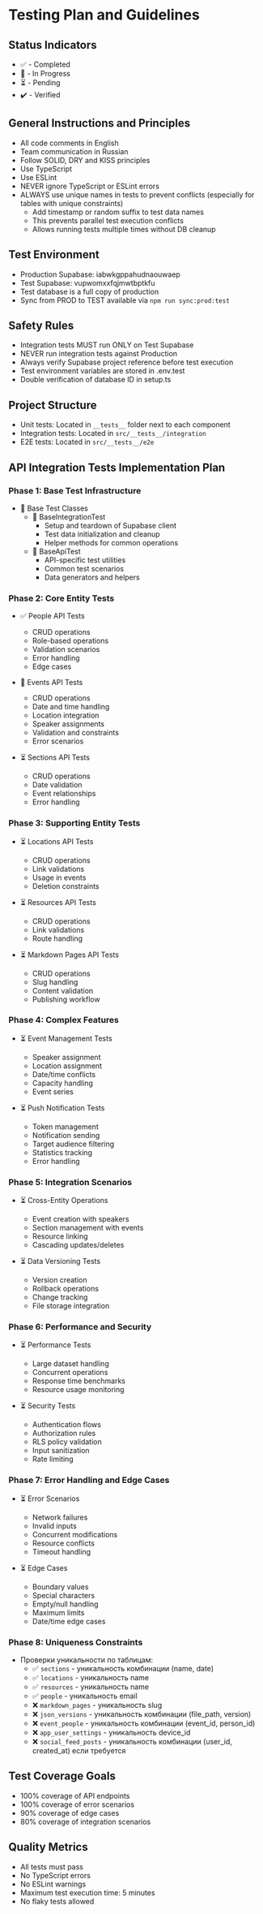# Testing Plan and Guidelines

## Status Indicators
- ✅ - Completed
- 🚧 - In Progress
- ⏳ - Pending
- ✔️ - Verified

## General Instructions and Principles
- All code comments in English
- Team communication in Russian
- Follow SOLID, DRY and KISS principles
- Use TypeScript
- Use ESLint
- NEVER ignore TypeScript or ESLint errors
- ALWAYS use unique names in tests to prevent conflicts (especially for tables with unique constraints)
  - Add timestamp or random suffix to test data names
  - This prevents parallel test execution conflicts
  - Allows running tests multiple times without DB cleanup

## Test Environment
- Production Supabase: iabwkgppahudnaouwaep
- Test Supabase: vupwomxxfqjmwtbptkfu
- Test database is a full copy of production
- Sync from PROD to TEST available via `npm run sync:prod:test`

## Safety Rules
- Integration tests MUST run ONLY on Test Supabase
- NEVER run integration tests against Production
- Always verify Supabase project reference before test execution
- Test environment variables are stored in .env.test
- Double verification of database ID in setup.ts

## Project Structure
- Unit tests: Located in `__tests__` folder next to each component
- Integration tests: Located in `src/__tests__/integration`
- E2E tests: Located in `src/__tests__/e2e`

## API Integration Tests Implementation Plan

### Phase 1: Base Test Infrastructure
- 🚧 Base Test Classes
  - 🚧 BaseIntegrationTest
    - Setup and teardown of Supabase client
    - Test data initialization and cleanup
    - Helper methods for common operations
  - 🚧 BaseApiTest
    - API-specific test utilities
    - Common test scenarios
    - Data generators and helpers

### Phase 2: Core Entity Tests
- ✅ People API Tests
  - CRUD operations
  - Role-based operations
  - Validation scenarios
  - Error handling
  - Edge cases

- 🚧 Events API Tests
  - CRUD operations
  - Date and time handling
  - Location integration
  - Speaker assignments
  - Validation and constraints
  - Error scenarios

- ⏳ Sections API Tests
  - CRUD operations
  - Date validation
  - Event relationships
  - Error handling

### Phase 3: Supporting Entity Tests
- ⏳ Locations API Tests
  - CRUD operations
  - Link validations
  - Usage in events
  - Deletion constraints

- ⏳ Resources API Tests
  - CRUD operations
  - Link validations
  - Route handling

- ⏳ Markdown Pages API Tests
  - CRUD operations
  - Slug handling
  - Content validation
  - Publishing workflow

### Phase 4: Complex Features
- ⏳ Event Management Tests
  - Speaker assignment
  - Location assignment
  - Date/time conflicts
  - Capacity handling
  - Event series

- ⏳ Push Notification Tests
  - Token management
  - Notification sending
  - Target audience filtering
  - Statistics tracking
  - Error handling

### Phase 5: Integration Scenarios
- ⏳ Cross-Entity Operations
  - Event creation with speakers
  - Section management with events
  - Resource linking
  - Cascading updates/deletes

- ⏳ Data Versioning Tests
  - Version creation
  - Rollback operations
  - Change tracking
  - File storage integration

### Phase 6: Performance and Security
- ⏳ Performance Tests
  - Large dataset handling
  - Concurrent operations
  - Response time benchmarks
  - Resource usage monitoring

- ⏳ Security Tests
  - Authentication flows
  - Authorization rules
  - RLS policy validation
  - Input sanitization
  - Rate limiting

### Phase 7: Error Handling and Edge Cases
- ⏳ Error Scenarios
  - Network failures
  - Invalid inputs
  - Concurrent modifications
  - Resource conflicts
  - Timeout handling

- ⏳ Edge Cases
  - Boundary values
  - Special characters
  - Empty/null handling
  - Maximum limits
  - Date/time edge cases

### Phase 8: Uniqueness Constraints
- Проверки уникальности по таблицам:
  - ✅ `sections` - уникальность комбинации (name, date)
  - ✅ `locations` - уникальность name
  - ✅ `resources` - уникальность name
  - ✅ `people` - уникальность email
  - ❌ `markdown_pages` - уникальность slug
  - ❌ `json_versions` - уникальность комбинации (file_path, version)
  - ❌ `event_people` - уникальность комбинации (event_id, person_id)
  - ❌ `app_user_settings` - уникальность device_id
  - ❌ `social_feed_posts` - уникальность комбинации (user_id, created_at) если требуется

## Test Coverage Goals
- 100% coverage of API endpoints
- 100% coverage of error scenarios
- 90% coverage of edge cases
- 80% coverage of integration scenarios

## Quality Metrics
- All tests must pass
- No TypeScript errors
- No ESLint warnings
- Maximum test execution time: 5 minutes
- No flaky tests allowed